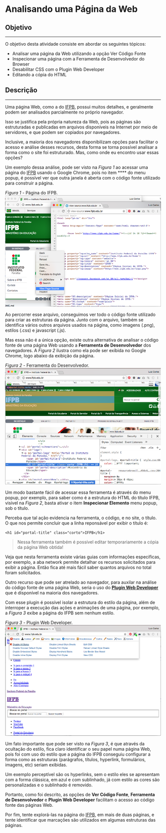 # Analisando uma Página da Web

## Objetivo
---

O objetivo desta atividade consiste em abordar os seguintes tópicos:

- Analisar uma página da Web utilizando a opção Ver Código Fonte
- Inspecionar uma página com a Ferramenta de Desenvolvedor do Browser
- Desabilitar CSS com o Plugin Web Developer
- Editando a cópia do HTML
  
## Descrição
---

Uma página Web, como a do [IFPB](http://www.ifpb.edu.br/), possui muitos detalhes, e geralmente podem ser analisados parcialmente no próprio navegador.

Isso se justifica pela própria natureza da Web, pois as páginas são estruturadas e publicadas em arquivos disponíveis na Internet por meio de servidores, e que podem ser copiados por navegadores. 

Inclusive, a maioria dos navegadores disponibilizam opções para facilitar o acesso e análise desses recursos, desta forma se torna possível analisar a forma como o site foi estruturado. Mas, como onde eu encontro usar essas opções?

Um exemplo dessa análise, pode ser visto na *Figura 1* ao acessar uma página do [IFPB](http://www.ifpb.edu.br/) usando o Google Chrome, pois no item **** do menu popup, é possível ver que outra janela é aberta com o código fonte utilizado para construir a página.

*Figura 1* - Página do IFPB.
![Página do IFPB](screen-ifpb.png)

Ao percorrer esse arquivo, conseguimos ver todo o código fonte utilizado para criar as estruturas da página. Junto com o arquivo, também se identifica vários outros arquivos usados na página, como imagens (.png), estilos (.css) e javascript (.js).

Mas essa não é a única opção, existe outra alternativa de analisar o código fonte de uma página Web usando a **Ferramenta de Desenvolvedor** dos navegadores. A *Figura 2* ilustra como ela pode ser exibida no Google Chrome, logo abaixo da exibição da página.

*Figura 2* - Ferramenta do Desenvolvedor.
![Ferramenta do Desenvolvedor](screen-devtool.png)

Um modo bastante fácil de acessar essa ferramenta é através do menu popup, por exemplo, para saber como é a estrutura do HTML do título IFPB, visível na *Figura 2*, basta ativar o item **Inspecionar Elemento** menu popup, sob o título.

Perceba que tal ação evidencia na ferramenta, o código, e no site, o título. O que nos permite concluir que a linha reponsável por exibir o título é:

```
<h1 id="portal-title" class="corto">IFPB</h1>
```

> Nessa ferramenta também é possível editar temporariamente a cópia da página Web obtida!

Veja que nesta ferramenta existe várias guias com informações específicas, por exemplo, a aba network permite detalhar os recursos solicitados para exibir a página. Então fica até mais fácil saber quantos arquivos no total foram solicitados.

Outro recurso que pode ser atrelado ao navegador, para auxilar na análise do código fonte de uma página Web, seria o uso do **[Plugin Web Developer](https://chrome.google.com/webstore/detail/web-developer/bfbameneiokkgbdmiekhjnmfkcnldhhm)** que é disponível na maioria dos navegadores.

Com esse plugin é possível isolar a estrutura do estilo da página, além de interroper a execução das ações e animações de uma página, por exemplo, a *Figura 3* exibe a página do IFPB sem nenhum estilo.

*Figura 3* - Plugin Web Developer.
![Plugin Web Developer](screen-plugin.png)

Um fato importante que pode ser visto na *Figura 3*, é que através da ocultação do estilo, fica claro identificar o seu papel numa página Web, pois foi com uso do estilo que a página do IFPB conseguiu configurar a forma como as estruturas (parágrafos, títulos, hyperlink, formulários, imagens, etc) seriam exibidas.

Um exemplo perceptível são os hyperlinks, sem o estilo eles se apresentam com a forma clássica, em azul e com sublinhado, já com estilo as cores são personalizadas e o sublinhado é removido.

Portanto, como foi descrito, as opções de **Ver Código Fonte**, **Ferramenta de Desenvolvedor** e **Plugin Web Developer** facilitam o acesso ao código fonte das páginas Web.

Por fim, tente explorá-las na página do [IFPB](http://www.ifpb.edu.br/), em mais de duas páginas, e tente identificar que marcações são utilizados em algumas estruturas das páginas.
